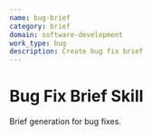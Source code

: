 ```yaml
---
name: bug-brief
category: brief
domain: software-development
work_type: bug
description: Create bug fix brief
---
```


# Bug Fix Brief Skill

Brief generation for bug fixes.
